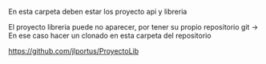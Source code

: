 En esta carpeta deben estar los proyecto api y libreria

El proyecto libreria puede no aparecer, por tener su propio repositorio git
-> En ese caso hacer un clonado en esta carpeta del repositorio 

https://github.com/jlportus/ProyectoLib
